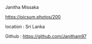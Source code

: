 Janitha Missaka

https://picsum.photos/200

location : Sri Lanka

Github : https://github.com/Janitham97
